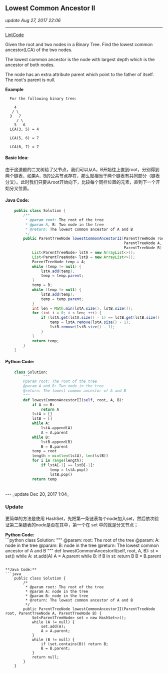 ## Lowest Common Ancestor II
_update Aug 27, 2017  22:06_

---
[LintCode](http://www.lintcode.com/en/problem/lowest-common-ancestor-ii/)

Given the root and two nodes in a Binary Tree. Find the lowest common ancestor(LCA) of the two nodes.

The lowest common ancestor is the node with largest depth which is the ancestor of both nodes.

The node has an extra attribute parent which point to the father of itself. The root's parent is null.

**Example**

      For the following binary tree:
      
        4
       / \
      3   7
         / \
        5   6
      LCA(3, 5) = 4
      
      LCA(5, 6) = 7
      
      LCA(6, 7) = 7

#### Basic Idea:
由于这道题的二叉树给了父节点，我们可以从A，B开始往上直到root，分别得到两个链表，如果A，B的公共节点存在，那么就相当于两个链表有共同部分（链表分叉）。此时我们只要从root开始向下，比较每个同样位置的元素，直到下一个开始分叉位置。

#### Java Code:
```java
    public class Solution {
        /**
         * @param root: The root of the tree
         * @param A, B: Two node in the tree
         * @return: The lowest common ancestor of A and B
         */
        public ParentTreeNode lowestCommonAncestorII(ParentTreeNode root,
                                                     ParentTreeNode A,
                                                     ParentTreeNode B) {
            List<ParentTreeNode> lstA = new ArrayList<>();
            List<ParentTreeNode> lstB = new ArrayList<>();
            ParentTreeNode temp = A;
            while (temp != null) {
                lstA.add(temp);
                temp = temp.parent;
            }
            temp = B;
            while (temp != null) {
                lstB.add(temp);
                temp = temp.parent;
            }
            int len = Math.min(lstA.size(), lstB.size());
            for (int i = 0; i < len; ++i) {
                if (lstA.get(lstA.size() - 1) == lstB.get(lstB.size() - 1)) {
                    temp = lstA.remove(lstA.size() - 1);
                    lstB.remove(lstB.size() - 1);
                }    
            }
            return temp;
        }
    }
```

#### Python Code:
```python
    class Solution:
        """
        @param root: The root of the tree
        @param A and B: Two node in the tree
        @return: The lowest common ancestor of A and B
        """ 
        def lowestCommonAncestorII(self, root, A, B):
            if A == B:
                return A
            lstA = []
            lstB = []
            while A:
                lstA.append(A)
                A = A.parent
            while B:
                lstB.append(B)
                B = B.parent
            temp = root
            length = min(len(lstA), len(lstB))
            for i in range(length):
                if lstA[-1] == lstB[-1]:
                    temp = lstA.pop()
                    lstB.pop()
            return temp
```   
<br>
---
_update Dec 20, 2017 1:04_

### Update
更简单的方法是使用 HashSet，先把第一条链表每个node加入set，然后依次验证第二条链表的node是否在其中，第一个在 set 中的就是分叉节点；

**Python Code:**   
    ```python
    class Solution:
        """
        @param: root: The root of the tree
        @param: A: node in the tree
        @param: B: node in the tree
        @return: The lowest common ancestor of A and B
        """
        def lowestCommonAncestorII(self, root, A, B):
            st = set()
            while A:
                st.add(A)
                A = A.parent
            while B:
                if B in st: 
                    return B
                B = B.parent
```

**Java Code:**
```java
    public class Solution {
        /*
         * @param root: The root of the tree
         * @param A: node in the tree
         * @param B: node in the tree
         * @return: The lowest common ancestor of A and B
         */
        public ParentTreeNode lowestCommonAncestorII(ParentTreeNode root, ParentTreeNode A, ParentTreeNode B) {
            Set<ParentTreeNode> set = new HashSet<>();
            while (A != null) {
                set.add(A);
                A = A.parent;
            }
            while (B != null) {
                if (set.contains(B)) return B;
                B = B.parent;
            }
            return null;
        }
    }
```